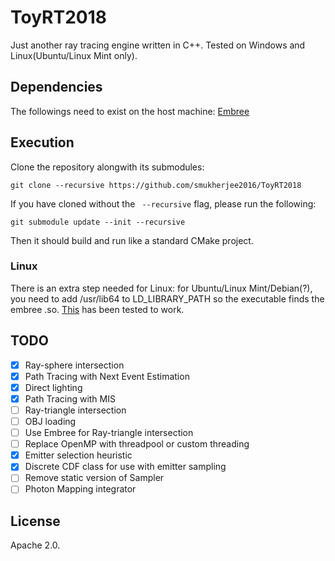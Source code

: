 # ToyRT2018

Just another ray tracing engine written in C++. Tested on Windows and Linux(Ubuntu/Linux Mint only).

## Dependencies
The followings need to exist on the host machine:
[Embree](https://embree.github.io/downloads.html)

## Execution

Clone the repository alongwith its submodules:

```
git clone --recursive https://github.com/smukherjee2016/ToyRT2018
```

If you have cloned without the ``` --recursive``` flag, please run the following:

```
git submodule update --init --recursive
```

Then it should build and run like a standard CMake project.

### Linux

There is an extra step needed for Linux: for Ubuntu/Linux Mint/Debian(?),  you need to add /usr/lib64 to LD_LIBRARY_PATH so the executable finds the embree .so. [This](https://stackoverflow.com/a/13428971) has been tested to work.

## TODO
- [x] Ray-sphere intersection
- [x] Path Tracing with Next Event Estimation
- [x] Direct lighting
- [x] Path Tracing with MIS
- [ ] Ray-triangle intersection
- [ ] OBJ loading
- [ ] Use Embree for Ray-triangle intersection
- [ ] Replace OpenMP with threadpool or custom threading
- [x] Emitter selection heuristic
- [x] Discrete CDF class for use with emitter sampling
- [ ] Remove static version of Sampler
- [ ] Photon Mapping integrator

## License

Apache 2.0.
